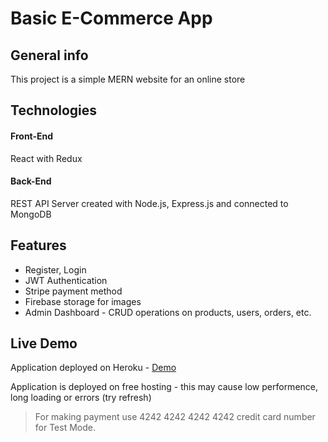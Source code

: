 # Basic E-Commerce App

## General info
This project is a simple MERN website for an online store

## Technologies

#### Front-End
React with Redux

#### Back-End
REST API Server created with Node.js, Express.js and connected to MongoDB

## Features
- Register, Login
- JWT Authentication
- Stripe payment method
- Firebase storage for images
- Admin Dashboard - CRUD operations on products, users, orders, etc.

## Live Demo
Application deployed on Heroku - [Demo](https://brodacz.herokuapp.com/)

Application is deployed on free hosting - this may cause low performence, long loading or errors (try refresh)
> For making payment use 4242 4242 4242 4242 credit card number for Test Mode.
